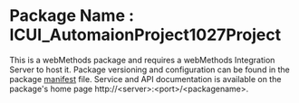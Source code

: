 # Package Name : ICUI_AutomaionProject1027Project
This is a webMethods package and requires a webMethods Integration Server to host it. Package versioning and configuration can be found in the package [manifest](./ICUI_AutomaionProject1027Project/manifest.v3) file. Service and API documentation is available on the package's home page http://&lt;server&gt;:&lt;port&gt;/&lt;packagename>.